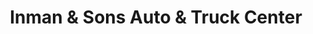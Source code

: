 ---
title: "Inman & Sons Auto & Truck Center"
url: /phoenix/inman-und-sons-auto-und-truck-center/
shop: Autowerkstatt
---